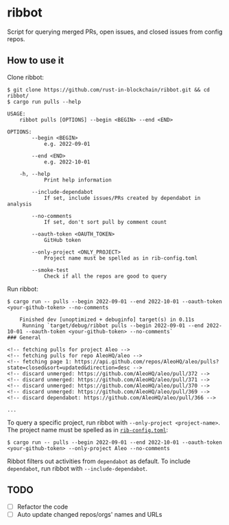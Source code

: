 # ribbot

Script for querying merged PRs, open issues, and closed issues from config repos.

## How to use it

Clone ribbot:

```
$ git clone https://github.com/rust-in-blockchain/ribbot.git && cd ribbot/
$ cargo run pulls --help

USAGE:
    ribbot pulls [OPTIONS] --begin <BEGIN> --end <END>

OPTIONS:
        --begin <BEGIN>
            e.g. 2022-09-01

        --end <END>
            e.g. 2022-10-01

    -h, --help
            Print help information

        --include-dependabot
            If set, include issues/PRs created by dependabot in analysis

        --no-comments
            If set, don't sort pull by comment count

        --oauth-token <OAUTH_TOKEN>
            GitHub token

        --only-project <ONLY_PROJECT>
            Project name must be spelled as in rib-config.toml

        --smoke-test
            Check if all the repos are good to query
```

Run ribbot:

```
$ cargo run -- pulls --begin 2022-09-01 --end 2022-10-01 --oauth-token <your-github-token> --no-comments

    Finished dev [unoptimized + debuginfo] target(s) in 0.11s
     Running `target/debug/ribbot pulls --begin 2022-09-01 --end 2022-10-01 --oauth-token <your-github-token> --no-comments`
### General

<!-- fetching pulls for project Aleo -->
<!-- fetching pulls for repo AleoHQ/aleo -->
<!-- fetching page 1: https://api.github.com/repos/AleoHQ/aleo/pulls?state=closed&sort=updated&direction=desc -->
<!-- discard unmerged: https://github.com/AleoHQ/aleo/pull/372 -->
<!-- discard unmerged: https://github.com/AleoHQ/aleo/pull/371 -->
<!-- discard unmerged: https://github.com/AleoHQ/aleo/pull/370 -->
<!-- discard unmerged: https://github.com/AleoHQ/aleo/pull/369 -->
<!-- discard dependabot: https://github.com/AleoHQ/aleo/pull/366 -->

...
```

To query a specific project, run ribbot with `--only-project <project-name>`.
The project name must be spelled as in [`rib-config.toml`]:

```
$ cargo run -- pulls --begin 2022-09-01 --end 2022-10-01 --oauth-token <your-github-token> --only-project Aleo --no-comments
```

Ribbot filters out activities from `dependabot` as default.
To include `dependabot`, run ribbot with `--include-dependabot`.

[`rib-config.toml`]: src/rib-config.toml

## TODO

- [ ] Refactor the code
- [ ] Auto update changed repos/orgs' names and URLs
